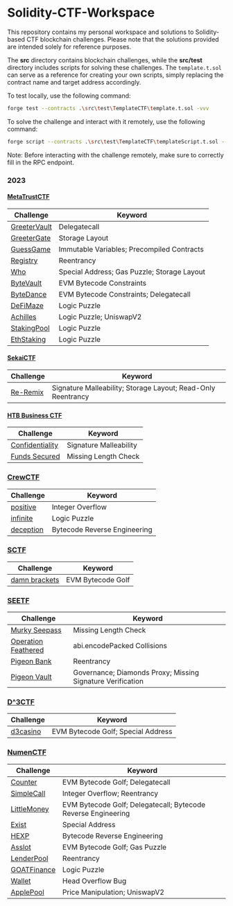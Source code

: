 # Solidity-CTF-Workspace

This repository contains my personal workspace and solutions to Solidity-based CTF blockchain challenges. Please note that the solutions provided are intended solely for reference purposes.

The **src** directory contains blockchain challenges, while the **src/test** directory includes scripts for solving these challenges. The `template.t.sol` can serve as a reference for creating your own scripts, simply replacing the contract name and target address accordingly.

To test locally, use the following command:

```bash
forge test --contracts .\src\test\TemplateCTF\template.t.sol -vvv
```

To solve the challenge and interact with it remotely, use the following command:

```bash
forge script --contracts .\src\test\TemplateCTF\templateScript.t.sol --slow .\src\test\TemplateCTF\templateScript.t.sol --broadcast
```

Note: Before interacting with the challenge remotely, make sure to correctly fill in the RPC endpoint.

### 2023

#### [MetaTrustCTF](src/MetaTrustCTF_2023/)

| Challenge  | Keyword   |
|--------------------|-------------------|
| [GreeterVault](src/MetaTrustCTF_2023/GreeterVault/) | Delegatecall  |
| [GreeterGate](src/MetaTrustCTF_2023/GreeterGate/) | Storage Layout  |
| [GuessGame](src/MetaTrustCTF_2023/GuessGame/) | Immutable Variables; Precompiled Contracts  |
| [Registry](src/MetaTrustCTF_2023/Registry/) | Reentrancy  |
| [Who](src/MetaTrustCTF_2023/Who) |  Special Address; Gas Puzzle; Storage Layout  |
| [ByteVault](src/MetaTrustCTF_2023/ByteVault/) | EVM Bytecode Constraints  |
| [ByteDance](src/MetaTrustCTF_2023/ByteDance/) | EVM Bytecode Constraints; Delegatecall   |
| [DeFiMaze](src/MetaTrustCTF_2023/DeFiMaze/) | Logic Puzzle   |
| [Achilles](src/MetaTrustCTF_2023/DeFiMaze/) | Logic Puzzle; UniswapV2   |
| [StakingPool](src/MetaTrustCTF_2023/StakingPool/) | Logic Puzzle   |
| [EthStaking](src/MetaTrustCTF_2023//EthStaking/) | Logic Puzzle   |


#### [SekaiCTF](src/SekaiCTF_2023/)

| Challenge  | Keyword   |
|--------------------|-------------------|
| [Re-Remix](src/SekaiCTF_2023/ReRemix/) | Signature Malleability; Storage Layout; Read-Only Reentrancy  |

#### [HTB Business CTF](src/HTB_BusinessCTF_2023/)

| Challenge  | Keyword   |
|--------------------|-------------------|
| [Confidentiality](src/HTB_BusinessCTF_2023/Confidentiality/) | Signature Malleability  |
| [Funds Secured](src/HTB_BusinessCTF_2023/FundsSecured/) | Missing Length Check  |

### [CrewCTF](src/CrewCTF_2023/)

| Challenge  | Keyword   |
|--------------------|-------------------|
| [positive](src/CrewCTF_2023/Positive/) | Integer Overflow |
| [infinite](src/CrewCTF_2023/Infinite/) | Logic Puzzle |
| [deception](src/CrewCTF_2023/Deception/) | Bytecode Reverse Engineering |

### [SCTF](src/SCTF_2023/)

| Challenge  | Keyword   |
|--------------------|-------------------|
| [damn brackets](src/SCTF_2023/DamnBrackets/) | EVM Bytecode Golf  |

### [SEETF](src/SEETF_2023/)

| Challenge  | Keyword   |
|--------------------|-------------------|
| [Murky Seepass](src/SEETF_2023/MurkySeepass/) | Missing Length Check  |
| [Operation Feathered](src/SEETF_2023/OperationFeathered/) | abi.encodePacked Collisions |
| [Pigeon Bank](src/SEETF_2023/PigeonBank/) | Reentrancy  |
| [Pigeon Vault](src/SEETF_2023/PigeonVault/) | Governance; Diamonds Proxy; Missing Signature Verification |


### [D^3CTF](src/D3CTF_2023/)

| Challenge  | Keyword   |
|--------------------|-------------------|
| [d3casino](src/D3CTF_2023/d3casino/) |  EVM Bytecode Golf; Special Address  |

### [NumenCTF](src/NumenCTF_2023/)

| Challenge  | Keyword   |
|--------------------|-------------------|
| [Counter](src/NumenCTF_2023/Counter/) |  EVM Bytecode Golf; Delegatecall  |
| [SimpleCall](src/NumenCTF_2023/SimpleCall/) |  Integer Overflow; Reentrancy  |
| [LittleMoney](src/NumenCTF_2023/LittleMoney/) |  EVM Bytecode Golf; Delegatecall; Bytecode Reverse Engineering  |
| [Exist](src/NumenCTF_2023/Exist/) | Special Address |
| [HEXP](src/NumenCTF_2023/HEXP/) | Bytecode Reverse Engineering |
| [Asslot](src/NumenCTF_2023/Asslot/) | EVM Bytecode Golf; Gas Puzzle |
| [LenderPool](src/NumenCTF_2023/LenderPool/) | Reentrancy |
| [GOATFinance](src/NumenCTF_2023/GOATFinance/) | Logic Puzzle |
| [Wallet](src/NumenCTF_2023/Wallet/) | Head Overflow Bug |
| [ApplePool](src/NumenCTF_2023/ApplePool/) | Price Manipulation; UniswapV2 |

